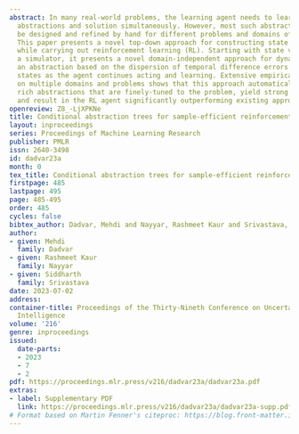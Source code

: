 ```yaml
---
abstract: In many real-world problems, the learning agent needs to learn a problem’s
  abstractions and solution simultaneously. However, most such abstractions need to
  be designed and refined by hand for different problems and domains of application.
  This paper presents a novel top-down approach for constructing state abstractions
  while carrying out reinforcement learning (RL). Starting with state variables and
  a simulator, it presents a novel domain-independent approach for dynamically computing
  an abstraction based on the dispersion of temporal difference errors in abstract
  states as the agent continues acting and learning. Extensive empirical evaluation
  on multiple domains and problems shows that this approach automatically learns semantically
  rich abstractions that are finely-tuned to the problem, yield strong sample efficiency,
  and result in the RL agent significantly outperforming existing approaches.
openreview: Z8_-LjXPKNe
title: Conditional abstraction trees for sample-efficient reinforcement learning
layout: inproceedings
series: Proceedings of Machine Learning Research
publisher: PMLR
issn: 2640-3498
id: dadvar23a
month: 0
tex_title: Conditional abstraction trees for sample-efficient reinforcement learning
firstpage: 485
lastpage: 495
page: 485-495
order: 485
cycles: false
bibtex_author: Dadvar, Mehdi and Nayyar, Rashmeet Kaur and Srivastava, Siddharth
author:
- given: Mehdi
  family: Dadvar
- given: Rashmeet Kaur
  family: Nayyar
- given: Siddharth
  family: Srivastava
date: 2023-07-02
address:
container-title: Proceedings of the Thirty-Nineth Conference on Uncertainty in Artificial
  Intelligence
volume: '216'
genre: inproceedings
issued:
  date-parts:
  - 2023
  - 7
  - 2
pdf: https://proceedings.mlr.press/v216/dadvar23a/dadvar23a.pdf
extras:
- label: Supplementary PDF
  link: https://proceedings.mlr.press/v216/dadvar23a/dadvar23a-supp.pdf
# Format based on Martin Fenner's citeproc: https://blog.front-matter.io/posts/citeproc-yaml-for-bibliographies/
---
```

